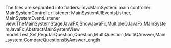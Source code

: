 The files are separated into folders:
mvcMainSystem: main
controller: MainSystemController
listener: MainSystemUIEventsListner, MainSystemEventListener
view:TheMainSystemStageJavaFX,ShowJavaFx,MultipleQJavaFx,MainSystemJavaFx,AbstractMainSystemView
model:Test,Set,RegularQuestion,Question,MultiQuestion,MultiQAnswer,Main_system,CompareQuestionsByAnswerLength
